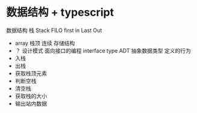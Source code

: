 # 数据结构 + typescript

数据结构
栈 Stack
FILO first in Last Out
- array 栈顶  连续  存储结构
- ？
设计模式  面向接口的编程 interface type
ADT 抽象数据类型
定义的行为
- 入栈
- 出栈
- 获取栈顶元素
- 判断空栈
- 清空栈
- 获取栈的大小
- 输出站内数据